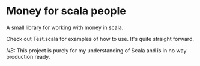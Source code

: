 # Money for scala people

A small library for working with money in scala.

Check out Test.scala for examples of how to use. It's quite straight forward.

*NB:* This project is purely for my understanding of Scala and is in no way production ready.
